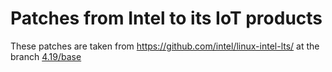 # Patches from Intel to its IoT products

These patches are taken from https://github.com/intel/linux-intel-lts/
at the branch [4.19/base](https://github.com/intel/linux-intel-lts/tree/4.19/base)


